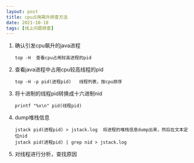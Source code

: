 ```yaml
---
layout: post
title: cpu占用飙升排查方法
date: 2021-10-18
tags: [线上问题排查]
---
```

1. 确认引发cpu飙升的java进程
    ```$xslt
    top -H  查看cpu占用较高进程的pid
    ```
2. 查看java进程中占用cpu较高线程的pid
    ```$xslt
    top -H -p pid(进程pid)   线程列表，按cpu排序
    ```
3. 将十进制的线程pid转换成十六进制nid
    ```$xslt
    printf "%x\n" pid(线程pid)
    ```
4. dump堆栈信息
    ```$xslt
    jstack pid(进程pid) > jstack.log  将进程的堆栈信息dump出来，然后在文本定位nid
    jstack pid(进程pid) | grep nid > jstack.log 
    ```
5. 对线程进行分析，查找原因
   